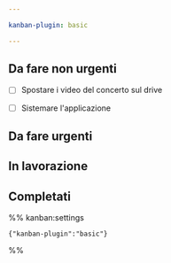 ```yaml
---

kanban-plugin: basic

---
```


## Da fare non urgenti

- [ ] Spostare i video del concerto sul drive
- [ ] Sistemare l'applicazione


## Da fare urgenti



## In lavorazione



## Completati





%% kanban:settings
```
{"kanban-plugin":"basic"}
```
%%